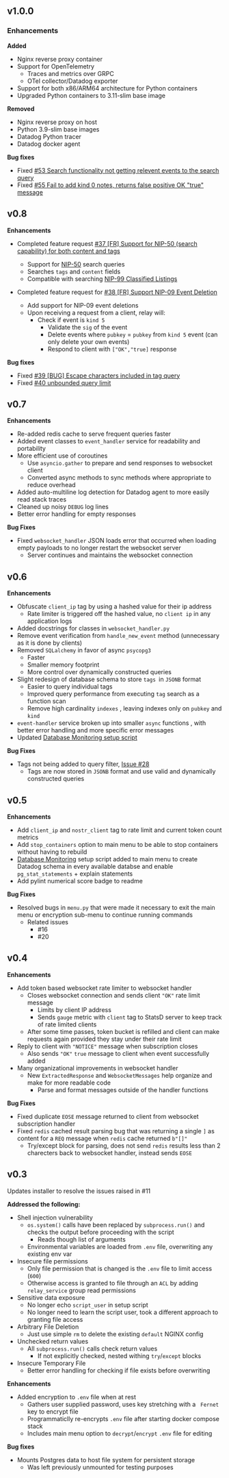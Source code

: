 ## v1.0.0

### Enhancements
**Added**
* Nginx reverse proxy container
* Support for OpenTelemetry
  * Traces and metrics over GRPC
  * OTel collector/Datadog exporter
* Support for both x86/ARM64 architecture for Python containers
* Upgraded Python containers to 3.11-slim base image

**Removed**
* Nginx reverse proxy on host
* Python 3.9-slim base images
* Datadog Python tracer
* Datadog docker agent

**Bug fixes**
* Fixed [#53 Search functionality not getting relevent events to the search query](https://github.com/UTXOnly/nost-py/issues/53)
* Fixed [#55 Fail to add kind 0 notes, returns false positive OK "true" message](https://github.com/UTXOnly/nost-py/issues/55)

## v0.8

**Enhancements**
* Completed feature request [#37 [FR] Support for NIP-50 (search capability) for both content and tags](https://github.com/UTXOnly/nost-py/issues/37)
  * Support for [NIP-50](https://github.com/nostr-protocol/nips/blob/master/50.md#nip-50) search queries
  * Searches `tags` and `content` fields
  * Compatible with searching [NIP-99 Classified Listings](https://github.com/nostr-protocol/nips/blob/master/99.md)
 
* Completed feature request for [#38 [FR] Support NIP-09 Event Deletion](https://github.com/UTXOnly/nost-py/issues/38)
  * Add support for NIP-09 event deletions
  * Upon receiving a request from a client, relay will:
    * Check if event is `kind 5`
      * Validate the `sig` of the event
      * Delete events where `pubkey` = `pubkey` from `kind 5` event (can only delete your own events)
      * Respond to client with `["OK","true]` response

**Bug fixes**
* Fixed [#39 [BUG] Escape characters included in tag query](https://github.com/UTXOnly/nost-py/issues/39) 
* Fixed [#40 unbounded query limit](https://github.com/UTXOnly/nost-py/issues/40)

## v0.7
**Enhancements**
* Re-added redis cache to serve frequent queries faster
* Added event classes to `event_handler` service for readability and portability
* More efficient  use of coroutines
  * Use `asyncio.gather` to prepare and send responses to websocket client
  * Converted async methods to sync methods where appropriate to reduce overhead
* Added auto-multiline log detection for Datadog agent to more easily read stack traces
* Cleaned up noisy `DEBUG` log lines
* Better error handling for empty responses

**Bug Fixes**
* Fixed `websocket_handler` JSON loads error that occurred when loading empty payloads to no longer restart the websocket server
  * Server continues and maintains the websocket connection

## v0.6
**Enhancements**
* Obfuscate `client_ip` tag by using a hashed value for their ip address
  * Rate limiter is triggered off the hashed value, no `client ip` in any application logs
* Added docstrings for classes in `websocket_handler.py`
* Remove event verification from `handle_new_event` method (unnecessary as it is done by clients)
* Removed `SQLalchemy` in favor of async `psycopg3`
    * Faster
    * Smaller memory footprint
    * More control over dynamically constructed queries
* Slight redesign of database schema to store `tags `in `JSONB` format
  * Easier to query individual tags
  * Improved query performance from executing `tag` search as a function scan
  * Remove high cardinality `indexes` , leaving indexes only on `pubkey` and `kind`
* `event-handler` service broken up into smaller `async` functions , with better error handling and more specific error messages
* Updated [Database Monitoring setup script](https://github.com/DataDog/Miscellany/tree/master/dbm_setup)

**Bug Fixes**
* Tags not being added to query filter, [Issue #28](https://github.com/UTXOnly/nost-py/issues/28)
  * Tags are now stored in `JSONB` format and use valid and dynamically constructed queries


## v0.5

**Enhancements**
* Add `client_ip` and `nostr_client` tag to rate limit and current token count metrics 
* Add `stop_containers` option to main menu to be able to stop containers without having to rebuild
* [Database Monitoring](https://docs.datadoghq.com/database_monitoring/setup_postgres/selfhosted/?tab=postgres10) setup script added to main menu to create Datadog schema in every available databse and enable `pg_stat_statements` + explain statements
* Add pylint numerical score badge to readme

**Bug Fixes**
* Resolved bugs in `menu.py` that were made it necessary to exit the main menu or encryption sub-menu to continue running commands
    * Related issues
        * #16
        * #20

## v0.4

**Enhancements**
* Add token based websocket rate limiter to websocket handler
    * Closes websocket connection and sends client `"OK"` rate limit message
        * Limits by client IP address
        * Sends `gauge` metric with `client` tag to StatsD server to keep track of rate limited clients 
    * After some time passes, token bucket is refilled and client can make requests again provided they stay under their rate limit
* Reply to client with `"NOTICE"` message when subscription closes
    * Also sends `"OK"` `true` message to client when event successfully added
* Many organizational improvements in websocket handler
    * New `ExtractedResponse` and `WebsocketMessages` help organize and make for more readable code
        * Parse and format messages outside of the handler functions

**Bug Fixes**
* Fixed duplicate `EOSE` message returned to client from websocket subscription handler 
* Fixed `redis` cached result parsing bug that was returning a single `]` as content for a `REQ` message when `redis` cache returned  `b"[]"`
    * Try/except block for parsing, does not send `redis` results less than 2 charecters back to websocket handler, instead sends `EOSE` 

## v0.3

Updates installer to resolve the issues raised in #11 

**Addressed the following:**

* Shell injection vulnerability
    * `os.system()` calls have been replaced by `subprocess.run()` and checks the output before proceeding with the script
        * Reads though list of arguments
    * Environmental variables are loaded from `.env` file, overwriting any existing env var
* Insecure file permissions
    * Only file permission that is changed is the `.env` file to limit access (`600`)
    * Otherwise access is granted to file through an `ACL` by adding `relay_service` group read permissions
* Sensitive data exposure
    * No longer echo `script_user` in setup script
    * No longer need to learn the script user, took a different approach to granting file access
* Arbitrary File Deletion
    * Just use simple `rm` to delete the existing `default` NGINX config
* Unchecked return values
    * All `subprocess.run()` calls check return values
        * If not explicitly checked, nested withing `try`/`except` blocks
* Insecure Temporary File
    * Better error handling for checking if file exists before overwriting

**Enhancements**
* Added encryption to `.env` file when at rest
    * Gathers user supplied password, uses key stretching with a ` Fernet` key to encrypt file
    * Programmaticlly re-encrypts `.env` file after starting docker compose stack
    * Includes main menu option to `decrypt`/`encrypt` `.env` file for editing

**Bug fixes**
* Mounts Postgres data to host file system for persistent storage
   * Was left previously unmounted for testing purposes
